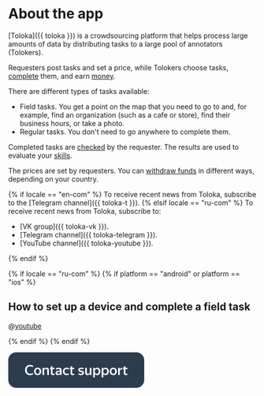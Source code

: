 # About the app

[Toloka]({{ toloka }}) is a crowdsourcing platform that helps process large amounts of data by distributing tasks to a large pool of annotators (Tolokers).

Requesters post tasks and set a price, while Tolokers choose tasks, [complete](tasks.md) them, and earn [money](priemka.md#pay).

There are different types of tasks available:

- Field tasks. You get a point on the map that you need to go to and, for example, find an organization (such as a cafe or store), find their business hours, or take a photo.
- Regular tasks. You don't need to go anywhere to complete them.

Completed tasks are [checked](priemka.md) by the requester. The results are used to evaluate your [skills](skills.md).

The prices are set by requesters. You can [withdraw funds](pay/about.md) in different ways, depending on your country.

{% if locale == "en-com" %} To receive recent news from Toloka, subscribe to the [Telegram channel]({{ toloka-t }}).
{% elsif locale == "ru-com" %}
To receive recent news from Toloka, subscribe to:
* [VK group]({{ toloka-vk }}).
* [Telegram channel]({{ toloka-telegram }}).
* [YouTube channel]({{ toloka-youtube }}).

{% endif %}

{% if locale == "ru-com" %}
{% if platform == "android" or platform == "ios" %}

## How to set up a device and complete a field task

@[youtube](a1uqOTztw4o)

{% endif %}
{% endif %}

[![](assets/buttons/contact-support.svg)](troubleshooting/troubleshooting.md#not_working_properly)

